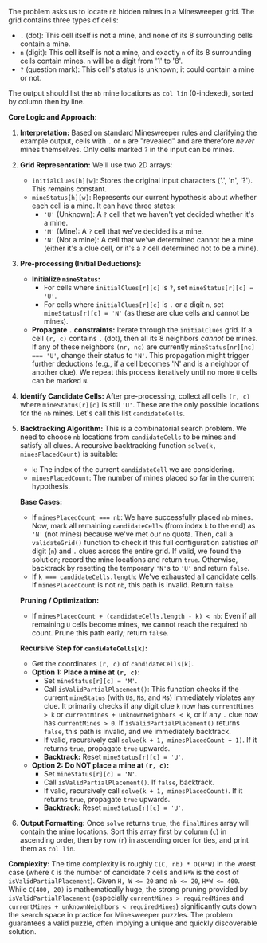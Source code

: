 The problem asks us to locate `nb` hidden mines in a Minesweeper grid. The grid contains three types of cells:
*   `.` (dot): This cell itself is not a mine, and none of its 8 surrounding cells contain a mine.
*   `n` (digit): This cell itself is not a mine, and exactly `n` of its 8 surrounding cells contain mines. `n` will be a digit from '1' to '8'.
*   `?` (question mark): This cell's status is unknown; it could contain a mine or not.

The output should list the `nb` mine locations as `col lin` (0-indexed), sorted by column then by line.

**Core Logic and Approach:**

1.  **Interpretation:** Based on standard Minesweeper rules and clarifying the example output, cells with `.` or `n` are "revealed" and are therefore *never* mines themselves. Only cells marked `?` in the input can be mines.

2.  **Grid Representation:** We'll use two 2D arrays:
    *   `initialClues[h][w]`: Stores the original input characters ('.', 'n', '?'). This remains constant.
    *   `mineStatus[h][w]`: Represents our current hypothesis about whether each cell is a mine. It can have three states:
        *   `'U'` (Unknown): A `?` cell that we haven't yet decided whether it's a mine.
        *   `'M'` (Mine): A `?` cell that we've decided is a mine.
        *   `'N'` (Not a mine): A cell that we've determined cannot be a mine (either it's a clue cell, or it's a `?` cell determined not to be a mine).

3.  **Pre-processing (Initial Deductions):**
    *   **Initialize `mineStatus`:**
        *   For cells where `initialClues[r][c]` is `?`, set `mineStatus[r][c] = 'U'`.
        *   For cells where `initialClues[r][c]` is `.` or a digit `n`, set `mineStatus[r][c] = 'N'` (as these are clue cells and cannot be mines).
    *   **Propagate `.` constraints:** Iterate through the `initialClues` grid. If a cell `(r, c)` contains `.` (dot), then all its 8 neighbors *cannot* be mines. If any of these neighbors `(nr, nc)` are currently `mineStatus[nr][nc] === 'U'`, change their status to `'N'`. This propagation might trigger further deductions (e.g., if a cell becomes 'N' and is a neighbor of another clue). We repeat this process iteratively until no more `U` cells can be marked `N`.

4.  **Identify Candidate Cells:** After pre-processing, collect all cells `(r, c)` where `mineStatus[r][c]` is still `'U'`. These are the only possible locations for the `nb` mines. Let's call this list `candidateCells`.

5.  **Backtracking Algorithm:**
    This is a combinatorial search problem. We need to choose `nb` locations from `candidateCells` to be mines and satisfy all clues. A recursive backtracking function `solve(k, minesPlacedCount)` is suitable:
    *   `k`: The index of the current `candidateCell` we are considering.
    *   `minesPlacedCount`: The number of mines placed so far in the current hypothesis.

    **Base Cases:**
    *   If `minesPlacedCount === nb`: We have successfully placed `nb` mines. Now, mark all remaining `candidateCells` (from index `k` to the end) as `'N'` (not mines) because we've met our `nb` quota. Then, call a `validateGrid()` function to check if this full configuration satisfies *all* digit (`n`) and `.` clues across the entire grid. If valid, we found the solution; record the mine locations and return `true`. Otherwise, backtrack by resetting the temporary `'N'`s to `'U'` and return `false`.
    *   If `k === candidateCells.length`: We've exhausted all candidate cells. If `minesPlacedCount` is not `nb`, this path is invalid. Return `false`.

    **Pruning / Optimization:**
    *   If `minesPlacedCount + (candidateCells.length - k) < nb`: Even if all remaining `U` cells become mines, we cannot reach the required `nb` count. Prune this path early; return `false`.

    **Recursive Step for `candidateCells[k]`:**
    *   Get the coordinates `(r, c)` of `candidateCells[k]`.
    *   **Option 1: Place a mine at `(r, c)`:**
        *   Set `mineStatus[r][c] = 'M'`.
        *   Call `isValidPartialPlacement()`: This function checks if the current `mineStatus` (with `U`s, `N`s, and `M`s) immediately violates any clue. It primarily checks if any digit clue `k` now has `currentMines > k` or `currentMines + unknownNeighbors < k`, or if any `.` clue now has `currentMines > 0`. If `isValidPartialPlacement()` returns `false`, this path is invalid, and we immediately backtrack.
        *   If valid, recursively call `solve(k + 1, minesPlacedCount + 1)`. If it returns `true`, propagate `true` upwards.
        *   **Backtrack:** Reset `mineStatus[r][c] = 'U'`.
    *   **Option 2: Do NOT place a mine at `(r, c)`:**
        *   Set `mineStatus[r][c] = 'N'`.
        *   Call `isValidPartialPlacement()`. If `false`, backtrack.
        *   If valid, recursively call `solve(k + 1, minesPlacedCount)`. If it returns `true`, propagate `true` upwards.
        *   **Backtrack:** Reset `mineStatus[r][c] = 'U'`.

6.  **Output Formatting:** Once `solve` returns `true`, the `finalMines` array will contain the mine locations. Sort this array first by column (`c`) in ascending order, then by row (`r`) in ascending order for ties, and print them as `col lin`.

**Complexity:**
The time complexity is roughly `C(C, nb) * O(H*W)` in the worst case (where `C` is the number of candidate `?` cells and `H*W` is the cost of `isValidPartialPlacement`). Given `H, W <= 20` and `nb <= 20`, `H*W <= 400`. While `C(400, 20)` is mathematically huge, the strong pruning provided by `isValidPartialPlacement` (especially `currentMines > requiredMines` and `currentMines + unknownNeighbors < requiredMines`) significantly cuts down the search space in practice for Minesweeper puzzles. The problem guarantees a valid puzzle, often implying a unique and quickly discoverable solution.